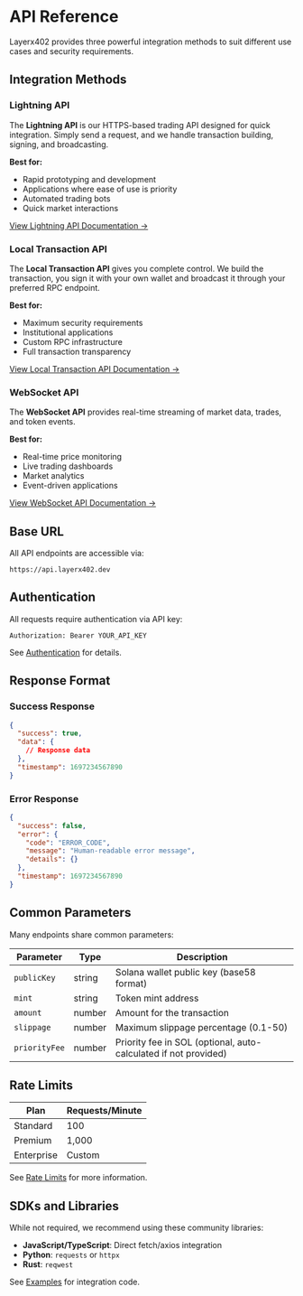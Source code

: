 # API Reference

Layerx402 provides three powerful integration methods to suit different use cases and security requirements.

## Integration Methods

### Lightning API

The **Lightning API** is our HTTPS-based trading API designed for quick integration. Simply send a request, and we handle transaction building, signing, and broadcasting.

**Best for:**
- Rapid prototyping and development
- Applications where ease of use is priority
- Automated trading bots
- Quick market interactions

[View Lightning API Documentation →](lightning-api.md)

### Local Transaction API

The **Local Transaction API** gives you complete control. We build the transaction, you sign it with your own wallet and broadcast it through your preferred RPC endpoint.

**Best for:**
- Maximum security requirements
- Institutional applications
- Custom RPC infrastructure
- Full transaction transparency

[View Local Transaction API Documentation →](local-transaction-api.md)

### WebSocket API

The **WebSocket API** provides real-time streaming of market data, trades, and token events.

**Best for:**
- Real-time price monitoring
- Live trading dashboards
- Market analytics
- Event-driven applications

[View WebSocket API Documentation →](websocket-api.md)

## Base URL

All API endpoints are accessible via:

```
https://api.layerx402.dev
```

## Authentication

All requests require authentication via API key:

```
Authorization: Bearer YOUR_API_KEY
```

See [Authentication](../authentication.md) for details.

## Response Format

### Success Response

```json
{
  "success": true,
  "data": {
    // Response data
  },
  "timestamp": 1697234567890
}
```

### Error Response

```json
{
  "success": false,
  "error": {
    "code": "ERROR_CODE",
    "message": "Human-readable error message",
    "details": {}
  },
  "timestamp": 1697234567890
}
```

## Common Parameters

Many endpoints share common parameters:

| Parameter | Type | Description |
| --- | --- | --- |
| `publicKey` | string | Solana wallet public key (base58 format) |
| `mint` | string | Token mint address |
| `amount` | number | Amount for the transaction |
| `slippage` | number | Maximum slippage percentage (0.1-50) |
| `priorityFee` | number | Priority fee in SOL (optional, auto-calculated if not provided) |

## Rate Limits

| Plan | Requests/Minute |
| --- | --- |
| Standard | 100 |
| Premium | 1,000 |
| Enterprise | Custom |

See [Rate Limits](../rate-limits.md) for more information.

## SDKs and Libraries

While not required, we recommend using these community libraries:

- **JavaScript/TypeScript**: Direct fetch/axios integration
- **Python**: `requests` or `httpx`
- **Rust**: `reqwest`

See [Examples](../examples/) for integration code.
